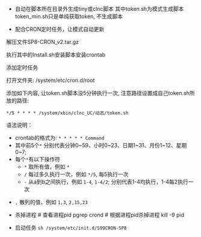 + 自动在脚本所在目录外生成tiny或clnc脚本
其中token.sh为模式生成脚本
token_min.sh只是单纯获取token, 不生成脚本

+  配合CRON定时任务，让模式自动更新

解压文件SP8-CRON_v2.tar.gz

执行其中的Install.sh安装脚本安装crontab

添加定时任务

打开文件夹: /system/etc/cron.d/root

添加如下内容, 让token.sh脚本没5分钟执行一次, 注意路径设置成自己token.sh所放的路径:

```*/5 * * * * /system/xbin/clnc_UC/动态/token.sh```

语法说明：
+ crontab的格式为: `* * * * * Command`
+ 其中前5个`*` 分别代表分钟0\~59、小时0\~23、日期1\~31、月份1\~12、星期0\~7;
+ 每个`*`有以下操作符
  + `*` 取所有值，例如 `*`
  + `/` 每过多久执行一次，例如 `*/5`, 每5执行一次
  + `-` 从a到b之间执行，例如 `1-4`, `1-4/2`; 分别代表1-4均执行，1-4每2执行一次
 * `,` 散列的值，例如 `1,3`, `2,15,23`

+ 杀掉进程
    \# 查看进程pid
    pgrep crond
    \# 根据进程pid杀掉进程
    kill -9 pid

+ 启动任务
```sh /system/etc/init.d/S99CRON-SP8```
    